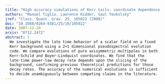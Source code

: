 ```yaml
---
title: "High accuracy simulations of Kerr tails: coordinate dependence and higher multipoles"
authors: "Manuel Tiglio, Lawrence Kidder, Saul Teukolsky"
jref: "Class. Quant. Grav. 25, 105022 (2008)"
doi: "10.1088/0264-9381/25/10/105022"
date: 2007-12-16
arxiv: "0712.2472"
abstract: |
  We investigate the late time behavior of a scalar field on a fixed
  Kerr background using a 2+1 dimensional pseudospectral evolution
  code. We compare evolutions of pure axisymmetric multipoles in both
  Kerr-Schild and Boyer-Lindquist coordinates. We find that the
  late-time power-law decay rate depends upon the slicing of the
  background, confirming previous theoretical predictions for those
  decay rates. The accuracy of the numerical evolutions is sufficient
  to decide unambiguously between competing claims in the literature.
---
```

